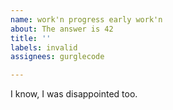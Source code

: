 ```yaml
---
name: work'n progress early work'n
about: The answer is 42
title: ''
labels: invalid
assignees: gurglecode

---
```


I know, I was disappointed too.
